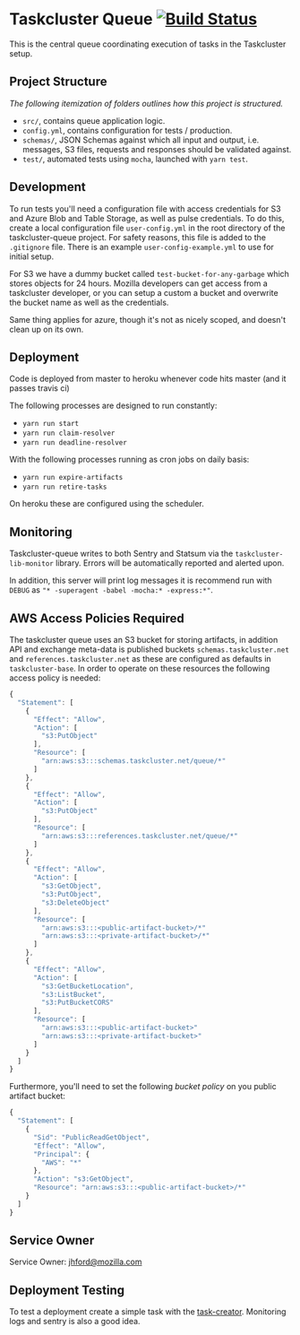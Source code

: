 # Taskcluster Queue [![Build Status](https://travis-ci.org/taskcluster/taskcluster-queue.png?branch=master)](https://travis-ci.org/taskcluster/taskcluster-queue)

This is the central queue coordinating execution of tasks in the Taskcluster setup.

Project Structure
-----------------
_The following itemization of folders outlines how this project is structured._

 * `src/`, contains queue application logic.
 * `config.yml`, contains configuration for tests / production.
 * `schemas/`, JSON Schemas against which all input and output, i.e. messages,
    S3 files, requests and responses should be validated against.
 * `test/`, automated tests using `mocha`, launched with `yarn test`.

Development
-----------

To run tests you'll need a configuration file with access credentials for S3
and Azure Blob and Table Storage, as well as pulse credentials.
To do this, create a local configuration file
`user-config.yml` in the root directory of the taskcluster-queue
project. For safety reasons, this file is added to the `.gitignore` file. There
is an example `user-config-example.yml` to use for initial setup.

For S3 we have a dummy bucket called `test-bucket-for-any-garbage` which stores
objects for 24 hours. Mozilla developers can get access from a taskcluster
developer, or you can setup a custom a bucket and overwrite the bucket name as
well as the credentials.

Same thing applies for azure, though it's not as nicely scoped, and doesn't
clean up on its own.

Deployment
----------
Code is deployed from master to heroku whenever code hits master (and it passes
travis ci)

The following processes are designed to run constantly:

 * `yarn run start`
 * `yarn run claim-resolver`
 * `yarn run deadline-resolver`

With the following processes running as cron jobs on daily basis:

 * `yarn run expire-artifacts`
 * `yarn run retire-tasks`

On heroku these are configured using the scheduler.

Monitoring
----------
Taskcluster-queue writes to both Sentry and Statsum via the
`taskcluster-lib-monitor` library. Errors will be automatically reported
and alerted upon.

In addition, this server will print log messages it is recommend run with `DEBUG` as
`"* -superagent -babel -mocha:* -express:*"`.

AWS Access Policies Required
----------------------------
The taskcluster queue uses an S3 bucket for storing artifacts, in addition API
and exchange meta-data is published buckets `schemas.taskcluster.net` and
`references.taskcluster.net` as these are configured as defaults in
`taskcluster-base`.
In order to operate on these resources the following access policy is needed:

```js
{
  "Statement": [
    {
      "Effect": "Allow",
      "Action": [
        "s3:PutObject"
      ],
      "Resource": [
        "arn:aws:s3:::schemas.taskcluster.net/queue/*"
      ]
    },
    {
      "Effect": "Allow",
      "Action": [
        "s3:PutObject"
      ],
      "Resource": [
        "arn:aws:s3:::references.taskcluster.net/queue/*"
      ]
    },
    {
      "Effect": "Allow",
      "Action": [
        "s3:GetObject",
        "s3:PutObject",
        "s3:DeleteObject"
      ],
      "Resource": [
        "arn:aws:s3:::<public-artifact-bucket>/*"
        "arn:aws:s3:::<private-artifact-bucket>/*"
      ]
    },
    {
      "Effect": "Allow",
      "Action": [
        "s3:GetBucketLocation",
        "s3:ListBucket",
        "s3:PutBucketCORS"
      ],
      "Resource": [
        "arn:aws:s3:::<public-artifact-bucket>"
        "arn:aws:s3:::<private-artifact-bucket>"
      ]
    }
  ]
}
```

Furthermore, you'll need to set the following _bucket policy_ on you public
artifact bucket:
```js
{
  "Statement": [
    {
      "Sid": "PublicReadGetObject",
      "Effect": "Allow",
      "Principal": {
        "AWS": "*"
      },
      "Action": "s3:GetObject",
      "Resource": "arn:aws:s3:::<public-artifact-bucket>/*"
    }
  ]
}
```

Service Owner
-------------

Service Owner: jhford@mozilla.com

Deployment Testing
------------------
To test a deployment create a simple task with the [task-creator](https://tools.taskcluster.net/task-creator/).
Monitoring logs and sentry is also a good idea.
